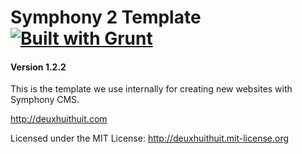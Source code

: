 # Symphony 2 Template [![Built with Grunt](https://cdn.gruntjs.com/builtwith.png)](http://gruntjs.com/)

#### Version 1.2.2

This is the template we use internally for creating new websites with Symphony CMS.

<http://deuxhuithuit.com>

Licensed under the MIT License: <http://deuxhuithuit.mit-license.org>
